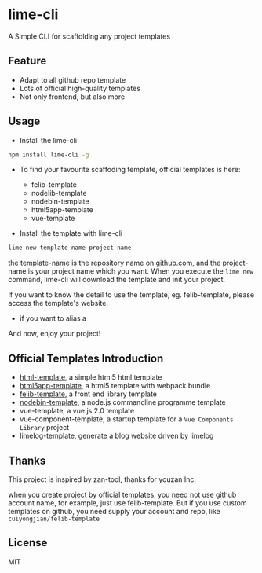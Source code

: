 lime-cli
======
A Simple CLI for scaffolding any project templates

## Feature
* Adapt to all github repo template
* Lots of official high-quality templates
* Not only frontend, but also more

## Usage
* Install the lime-cli
``` bash
npm install lime-cli -g
```

* To find your favourite scaffoding template, official templates is here:

  * felib-template
  * nodelib-template
  * nodebin-template
  * html5app-template
  * vue-template

* Install the template with lime-cli
``` bash
lime new template-name project-name
```

the template-name is the repository name on github.com, and the project-name is your project name which you want.
When you execute the `lime new` command, lime-cli will download the template and init your project.

If you want to know the detail to use the template, eg. felib-template, please access the template's website.


* if you want to alias a 

And now, enjoy your project!



## Official Templates Introduction
* [html-template](https://github.com/cuiyongjian/html-template), a simple html5 html template
* [html5app-template](https://github.com/cuiyongjian/html5app-template), a html5 template with webpack bundle
* [felib-template](https://github.com/cuiyongjian/felib-template), a front end library template
* [nodebin-template](https://github.com/cuiyongjian/nodebin-template), a node.js commandline programme template
* vue-template, a vue.js 2.0 template
* vue-component-template, a startup template for a `Vue Components Library` project
* limelog-template, generate a blog website driven by limelog

## Thanks
This project is inspired by zan-tool, thanks for youzan Inc.

when you create project by official templates, you need not use github account name, for example, just use felib-template. But if you use custom templates on github, you need supply your account and repo, like `cuiyongjian/felib-template`

## License
MIT
